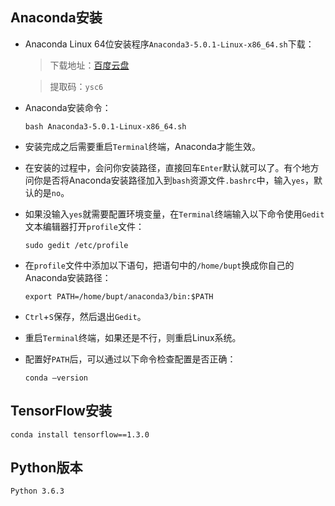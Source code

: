 ## Anaconda安装 ##

-	Anaconda Linux 64位安装程序`Anaconda3-5.0.1-Linux-x86_64.sh`下载：

	>下载地址：[百度云盘](https://pan.baidu.com/s/1w90tNSWkDeb57w6NGpdumw )

	>提取码：`ysc6` 

-	Anaconda安装命令：

    	bash Anaconda3-5.0.1-Linux-x86_64.sh

-	安装完成之后需要重启`Terminal`终端，Anaconda才能生效。

-	在安装的过程中，会问你安装路径，直接回车`Enter`默认就可以了。有个地方问你是否将Anaconda安装路径加入到`bash`资源文件`.bashrc`中，输入`yes`，默认的是`no`。

-	如果没输入`yes`就需要配置环境变量，在`Terminal`终端输入以下命令使用`Gedit`文本编辑器打开`profile`文件：

		sudo gedit /etc/profile

-	在`profile`文件中添加以下语句，把语句中的`/home/bupt`换成你自己的Anaconda安装路径：

		export PATH=/home/bupt/anaconda3/bin:$PATH

-	`Ctrl`+`S`保存，然后退出`Gedit`。

-	重启`Terminal`终端，如果还是不行，则重启Linux系统。

-	配置好`PATH`后，可以通过以下命令检查配置是否正确：

		conda –version


## TensorFlow安装 ##
    conda install tensorflow==1.3.0

## Python版本 ##
	Python 3.6.3